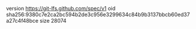 version https://git-lfs.github.com/spec/v1
oid sha256:9380c7e2ca2bc594b2de3c956e3299634c84b9b3137bbcb60ed37a27c4f48bce
size 28074
